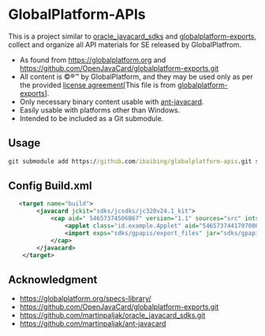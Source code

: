 # GlobalPlatform-APIs
This is a project similar to [oracle_javacard_sdks](https://github.com/martinpaljak/oracle_javacard_sdks.git) and [globalplatform-exports](https://github.com/OpenJavaCard/globalplatform-exports.git), collect and organize all API materials for SE released by GlobalPlatfrom.

- As found from https://globalplatform.org and https://github.com/OpenJavaCard/globalplatform-exports.git
- All content is &copy;&reg;&trade; by GlobalPlatform, and they may be used only as per the provided [license agreement](GP-Specification-License-Agreement.pdf)[This file is from [globalplatform-exports](https://github.com/OpenJavaCard/globalplatform-exports.git)].
- Only necessary binary content usable with [ant-javacard](https://github.com/martinpaljak/ant-javacard).
- Easily usable with platforms other than Windows.
- Intended to be included as a Git submodule.

## Usage

```bat
git submodule add https://github.com/ibaibing/globalplatform-apis.git sdks/gpapis
```



## Config Build.xml

```xml
   <target name="build">
   		<javacard jckit="sdks/jcsdks/jc320v24.1_kit">
   			<cap aid=" 54657374506B67" version="1.1" sources="src" ints="true" strip="true" debug="true" verify="true">
   				<applet class="id.example.Applet" aid="5465737441707000" />
   				<import exps="sdks/gpapis/export_files" jar="sdks/gpapis/com.custom.api.jar"/>
   			</cap>
   		</javacard>
   	</target>
```

## Acknowledgment

- https://globalplatform.org/specs-library/
- https://github.com/OpenJavaCard/globalplatform-exports.git
- https://github.com/martinpaljak/oracle_javacard_sdks.git
- https://github.com/martinpaljak/ant-javacard
